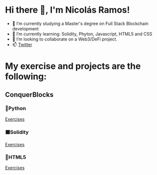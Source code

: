 <h1>Hi there 👋, I'm Nicolás Ramos!</h1>

- 🔭 I’m currently studying a Master's degree on Full Stack Blockchain development 
- 🌱 I’m currently learning: Solidity, Phyton, Javascript, HTML5 and CSS
- 👯 I’m looking to collaborate on a Web3/DeFi project.
- 📫 <a href="https://twitter.com/nicoa_ramos">Twitter</a> 
<!-- - 🤔 I’m looking for help with ... -->
<!-- - ⚡ Fun fact: ...-->
<!-- - 💬 Ask me about ...-->

<h1>My exercise and projects are the following:</h1>

<h2>ConquerBlocks</h2>
<h3>🐍Python</h3>
<a href="https://github.com/Radin6/solidity-conquerblocks-exercises">Exercises</a>
<h3>⬛Solidity</h3>
<a href="https://github.com/Radin6/solidity-conquerblocks-exercises">Exercises</a>
<h3>🔶HTML5</h3>
<a href="https://github.com/Radin6/html-conquerblocks-exercise">Exercises</a>
